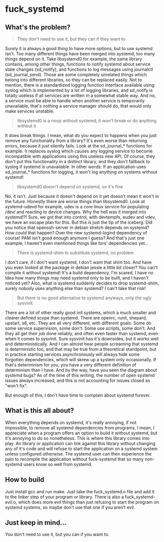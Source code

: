 # fuck_systemd

## What's the problem?

> They don't need to use it, but they can if they want to

Surely it is always a good thing to have more options, but to use systemd isn't. Too many different
things have been merged into systemd, too many things depend on it. Take libsystemd0 for example,
the same library contains, among other things, functions to notify systemd about service state
changes (sd_notify), and functions to log messages using journalctl (sd_journal_send). Those
are some completely unrelated things which belong into different libraries, so they can be replaced
easily. Not to mention, there is a standardized logging function interface available using syslog
which is implemented by a lot of logging libraries, and sd_notify is totally useless if all services
are written in a somewhat stable way. And no, a service must be able to handle when another service
is temporarily unavailable, that's nothing a service manager should do, that would only make services
unstable.

> libsystemd0 is a noop without systemd, it won't break or do anything without it

It does break things. I mean, what do you expect to happens when you just remove any functionality from a library?
It's even worse than returning errors, because it just silently fails. Look at the sd_journal_* functions for
example. It replaces syslog which causes any logging service to become incompatible with applications using
this useless new API. Of course, they don't put this functionality in a distinct library, and they don't
fallback to syslog if systemd is unavailable. In other words: If an application uses sd_journal_* functions for
logging, it won't log anything on systems without systemd!

> libsystemd0 doesn't depend on systemd, so it's fine

No, it isn't. Just because it doesn't depend on it yet doesn't mean it won't in the future. Honestly
there are worse things than libsystemd0. Look at systemd-udevd for example, udev is a core linux
service for populating /dev/ and reacting to device changes. Why the hell was it merged into systemd!?!
Sure, we got that into control, with devtempfs, eudev and vdev, we have an escape plan for this. But
this is just the tip of the iceberg. Did you notice that openssh-server in debian stretch depends on
systemd? How could that happen? Over the new systemd-logind dependency of course! PAM isn't good enough
anymore I guess? And that's just one example, I haven't even mentioned things like tors' dependencies
yet...

> There is systemd-shim to substitute systemd, no problem

I don't care, if I don't want systemd, I don't want that shim too. And have you even looked at the
package in debian jessie a little bit closer? You can't compile it without systemd! It's a build
dependency. I'm scared, I have no Idea how many things may need systemd only to be built, and I haven't
noticed yet? Also, what is systemd suddenly decides to drop systemd-shim, surely nobody uses anything
else than systemd? I can't take that risk!

> But there is no good alternative to systemd anyways, only the ugly sysvinit

There are a lot of other really good init systems, which a much smaller and clearer defined scope than
systemd. There are openrc, runit, shepard, upstart, s6, etc. They are all very different, with different
goals. Some do some service supervision, some don't. Some use scripts, some don't. And they all get their
job done reliably, and often even faster than systemd, even when it comes to sysvinit. Sure sysvinit
has it's downsides, but it works well and deterministically. And I can almost hear people screaming
that systemd is deterministic too, and that may be true from a theoretical standpoint, but in practice
starting services asynchronously will always hide some forgotten dependencies, which will skrew up
a system only occasionally. If that's determinism for you, you have a very different definition of
determinism than I have. And by the way, have you seen the diagram about systemd bugs? As of the time
of this writing, the number of open systemd issues always increased, and this is not accounting for
issues closed as "won't fix".

But enough of this, I don't have time to complain about systemd forever.

## What is this all about?

When everything depends on systemd, it's really annoying, if not impossible, to remove all systemd
dependencies from programs. I mean, I appreciate when a program offers an option to build it without
systemd, but it's annoying to do so nonetheless. This is where this library comes into play. An library
or application can link against this library without changing any of it's code and will refuse to start
the application on a systemd system unless configured otherwise. The systemd user can then experience
the pain to recompile the application without fuck-systemd that so many non-systemd users know so well
from systemd.

## How to build

Just install gcc and run make. Just take the fuck_systemd.o file and add it to the linker step of your
program or library. There is also a fuck_systemd-evil.o, which does more evil things than just refusing
to start the program on systemd systems, so maybe don't use that one if you aren't evil.

## Just keep in mind...

You don't need to use it, but you can if you want to.
